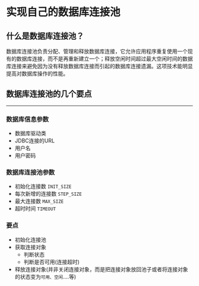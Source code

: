 实现自己的数据库连接池
===================
什么是数据库连接池？
-----------------

数据库连接池负责分配、管理和释放数据库连接，它允许应用程序重复使用一个现有的数据库连接，而不是再重新建立一个；释放空闲时间超过最大空闲时间的数据库连接来避免因为没有释放数据库连接而引起的数据库连接遗漏。这项技术能明显提高对数据库操作的性能。

## 数据库连接池的几个要点
-------------------

### 数据库信息参数
* 数据库驱动类    
* JDBC连接的URL
* 用户名
* 用户密码
### 数据库连接池参数
* 初始化连接数   `INIT_SIZE`
* 每次新增的连接数 `STEP_SIZE`
* 最大连接数 `MAX_SIZE`
* 超时时间  `TIMEOUT`

### 要点
* 初始化连接池
* 获取连接对象
  * 判断状态
  * 判断是否可用(连接超时)
* 释放连接对象(并非关闭连接对象，而是把连接对象放回池子或者将连接对象的状态变为`可用、空闲`....等)

